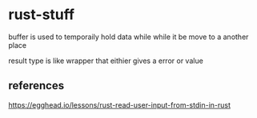 # rust-stuff
buffer is used to temporaily hold data while while it be move to a another place

result type is like wrapper that eithier gives a error or value

## references
https://egghead.io/lessons/rust-read-user-input-from-stdin-in-rust